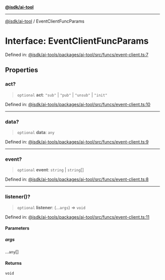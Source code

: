 [**@isdk/ai-tool**](../README.md)

***

[@isdk/ai-tool](../globals.md) / EventClientFuncParams

# Interface: EventClientFuncParams

Defined in: [@isdk/ai-tools/packages/ai-tool/src/funcs/event-client.ts:7](https://github.com/isdk/ai-tool.js/blob/d0765f898f217d97c57c6949502b4a7bef5dce5e/src/funcs/event-client.ts#L7)

## Properties

### act?

> `optional` **act**: `"sub"` \| `"pub"` \| `"unsub"` \| `"init"`

Defined in: [@isdk/ai-tools/packages/ai-tool/src/funcs/event-client.ts:10](https://github.com/isdk/ai-tool.js/blob/d0765f898f217d97c57c6949502b4a7bef5dce5e/src/funcs/event-client.ts#L10)

***

### data?

> `optional` **data**: `any`

Defined in: [@isdk/ai-tools/packages/ai-tool/src/funcs/event-client.ts:9](https://github.com/isdk/ai-tool.js/blob/d0765f898f217d97c57c6949502b4a7bef5dce5e/src/funcs/event-client.ts#L9)

***

### event?

> `optional` **event**: `string` \| `string`[]

Defined in: [@isdk/ai-tools/packages/ai-tool/src/funcs/event-client.ts:8](https://github.com/isdk/ai-tool.js/blob/d0765f898f217d97c57c6949502b4a7bef5dce5e/src/funcs/event-client.ts#L8)

***

### listener()?

> `optional` **listener**: (...`args`) => `void`

Defined in: [@isdk/ai-tools/packages/ai-tool/src/funcs/event-client.ts:11](https://github.com/isdk/ai-tool.js/blob/d0765f898f217d97c57c6949502b4a7bef5dce5e/src/funcs/event-client.ts#L11)

#### Parameters

##### args

...`any`[]

#### Returns

`void`
